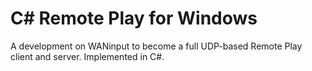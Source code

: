 # C# Remote Play for Windows
A development on WANinput to become a full UDP-based Remote Play client and server. Implemented in C#.
